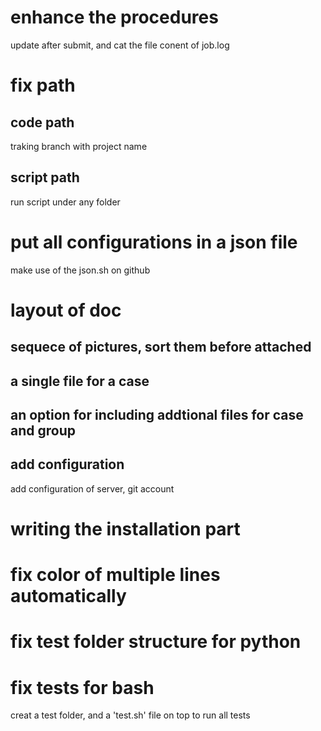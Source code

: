 # enhance the procedures

update after submit, and cat the file conent of job.log


# fix path

## code path

traking branch with project name

## script path

run script under any folder

# put all configurations in a json file

make use of the json.sh on github

# layout of doc

## sequece of pictures, sort them before attached

## a single file for a case


## an option for including addtional files for case and group

## add configuration

add configuration of server, git account


# writing the installation part

# fix color of multiple lines automatically

# fix test folder structure for python

# fix tests for bash

creat a test folder, and a 'test.sh' file on top to run all tests


